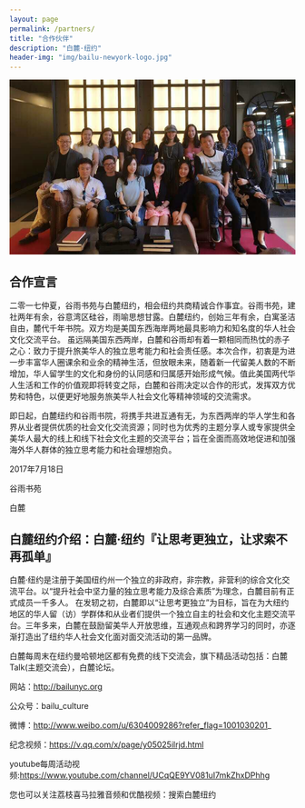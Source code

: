 ```yaml
---
layout: page
permalink: /partners/
title: "合作伙伴"
description: "白麓·纽约"
header-img: "img/bailu-newyork-logo.jpg"
---
```


![img](/img/bailu-newyork-team.jpg)

合作宣言
----------------

二零一七仲夏，谷雨书苑与白麓纽约，相会纽约共商精诚合作事宜。谷雨书苑，建社两年有余，谷意湾区硅谷，雨喻思想甘露。白麓纽约，创始三年有余，白寓圣洁自由，麓代千年书院。双方均是美国东西海岸两地最具影响力和知名度的华人社会文化交流平台。
虽远隔美国东西两岸，白麓和谷雨却有着一颗相同而热忱的赤子之心：致力于提升旅美华人的独立思考能力和社会责任感。本次合作，初衷是为进一步丰富华人圈课余和业余的精神生活，但放眼未来，随着新一代留美人数的不断增加，华人留学生的文化和身份的认同感和归属感开始形成气候。值此美国两代华人生活和工作的价值观即将转变之际，白麓和谷雨决定以合作的形式，发挥双方优势和特色，以便更好地服务旅美华人社会文化等精神领域的交流需求。

即日起，白麓纽约和谷雨书院，将携手共进互通有无，为东西两岸的华人学生和各界从业者提供优质的社会文化交流资源；同时也为优秀的主题分享人或专家提供全美华人最大的线上和线下社会文化主题的交流平台；旨在全面而高效地促进和加强海外华人群体的独立思考能力和社会理想抱负。

2017年7月18日

谷雨书苑

白麓


白麓纽约介绍：白麓·纽约『让思考更独立，让求索不再孤单』
------------------

白麓·纽约是注册于美国纽约州一个独立的非政府，非宗教，非营利的综合文化交流平台。以“提升社会中坚力量的独立思考能力及综合素质”为理念，白麓目前有正式成员一千多人。
在发轫之初，白麓即以“让思考更独立”为目标，旨在为大纽约地区的华人留（访）学群体和从业者们提供一个独立自主的社会和文化主题交流平台。三年多来，白麓在鼓励留美华人开放思维，互通观点和跨界学习的同时，亦逐渐打造出了纽约华人社会文化面对面交流活动的第一品牌。

白麓每周末在纽约曼哈顿地区都有免费的线下交流会，旗下精品活动包括：白麓Talk(主题交流会），白麓论坛。

网站：http://bailunyc.org

公众号：bailu_culture

微博：http://www.weibo.com/u/6304009286?refer_flag=1001030201_

纪念视频：https://v.qq.com/x/page/y05025ilrjd.html

youtube每周活动视频:https://www.youtube.com/channel/UCqQE9YV081uI7mkZhxDPhhg


您也可以关注荔枝喜马拉雅音频和优酷视频：搜索白麓纽约

